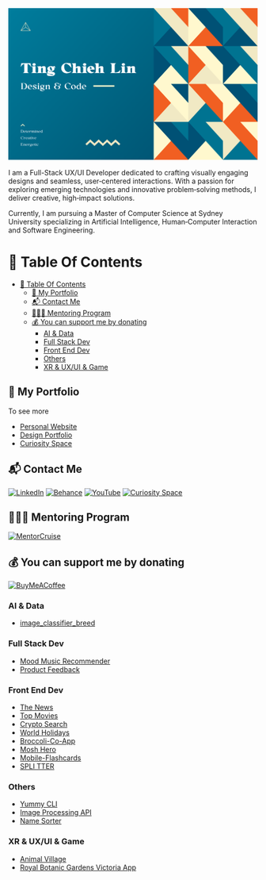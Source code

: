 <img src='./img/TCL_Header.png' alt='TCL-header'/>

I am a Full-Stack UX/UI Developer dedicated to crafting visually engaging designs and seamless, user‑centered interactions. With a passion for exploring emerging technologies and innovative problem‑solving methods, I deliver creative, high‑impact solutions. 

Currently, I am pursuing a Master of Computer Science at Sydney University specializing in Artificial Intelligence, Human‑Computer Interaction and Software Engineering.

# 📖 Table Of Contents
- [📖 Table Of Contents](#-table-of-contents)
  - [💼 My Portfolio](#-my-portfolio)
  - [📬 Contact Me](#-contact-me)
  - [🧑🏼‍🏫 Mentoring Program](#-mentoring-program)
  - [💰 You can support me by donating](#-you-can-support-me-by-donating)
    - [AI \& Data](#ai--data)
    - [Full Stack Dev](#full-stack-dev)
    - [Front End Dev](#front-end-dev)
    - [Others](#others)
    - [XR \& UX/UI \& Game](#xr--uxui--game)

## 💼 My Portfolio

To see more

- [Personal Website](https://tingchiehlin.com/)
- [Design Portfolio](https://www.behance.net/jaylinxr)
- [Curiosity Space](https://www.youtube.com/@Curiosity_Space-e3b)

## 📬 Contact Me

[![LinkedIn](https://img.shields.io/badge/LinkedIn-0077B5?style=for-the-badge&logo=linkedin&logoColor=white)](https://www.linkedin.com/in/jaylinxr/)
[![Behance](https://img.shields.io/badge/Behance-0054F7?style=for-the-badge&logo=behance&logoColor=white)](https://www.behance.net/jaylinxr)
[![YouTube](https://img.shields.io/badge/YouTube-FF0000?style=for-the-badge&logo=youtube&logoColor=white)](https://www.youtube.com/@jaylinxr)
[![Curiosity Space](https://img.shields.io/badge/Instagram-E4405F?style=for-the-badge&logo=instagram&logoColor=white)](https://www.instagram.com/cur_iosityspace/)

## 🧑🏼‍🏫 Mentoring Program

<a href="https://mentorcruise.com/mentor/tingchiehlin/">
<img src="https://cdn.mentorcruise.com/img/banner/sky-mentoring-badge.svg" width="240" alt="MentorCruise">
</a>

## 💰 You can support me by donating

[![BuyMeACoffee](https://img.shields.io/badge/Buy%20Me%20a%20Coffee-ffdd00?style=for-the-badge&logo=buy-me-a-coffee&logoColor=black)](https://www.buymeacoffee.com/tingchiehlin)

### AI & Data

- [image_classifier_breed](https://github.com/TingChiehLin/image_classifier_breed)

### Full Stack Dev

- [Mood Music Recommender](https://github.com/TingChiehLin/ai-mood-music-recommender)
- [Product Feedback](https://github.com/TingChiehLin/product-feedback-app)

### Front End Dev

- [The News](https://github.com/TingChiehLin/the-news)
- [Top Movies](https://github.com/TingChiehLin/top-movies)
- [Crypto Search](https://github.com/TingChiehLin/crypto-search)
- [World Holidays](https://github.com/TingChiehLin/world-holidays)
- [Broccoli-Co-App](https://github.com/TingChiehLin/Broccoli-Co-App)
- [Mosh Hero](https://github.com/TingChiehLin/mosh_hero)
- [Mobile-Flashcards](https://github.com/TingChiehLin/Mobile-Flashcards)
- [SPLI TTER](https://github.com/TingChiehLin/spli-tter-ui)

### Others

- [Yummy CLI](https://github.com/TingChiehLin/CLI)
- [Image Processing API](https://github.com/TingChiehLin/image-processing-api)
- [Name Sorter](https://github.com/TingChiehLin/name-sorter)

### XR & UX/UI & Game

- [Animal Village](https://tingchiehlin.com/animalvillage)
- [Royal Botanic Gardens Victoria App](https://tingchiehlin.com/royalbotanicgarden)